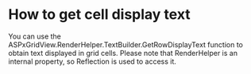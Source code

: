 # How to get cell display text


<p>You can use the ASPxGridView.RenderHelper.TextBuilder.GetRowDisplayText function to obtain text displayed in grid cells. Please note that RenderHelper is an internal property, so Reflection is used to access it.</p>

<br/>


